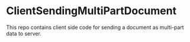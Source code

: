 # ClientSendingMultiPartDocument
This repo contains client side code for sending a document as multi-part data to server.
